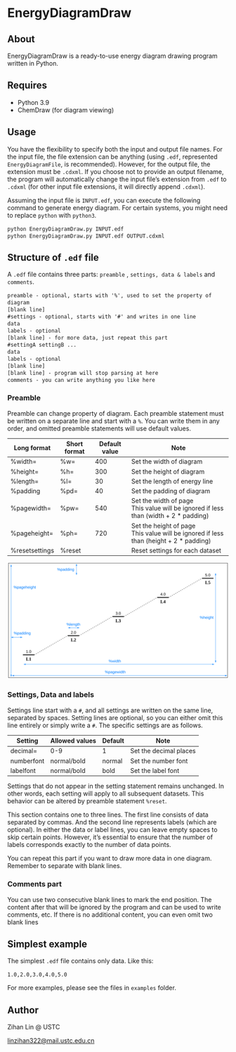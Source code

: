 # EnergyDiagramDraw

## About

EnergyDiagramDraw is a ready-to-use energy diagram drawing program written in Python.

## Requires

- Python 3.9
- ChemDraw (for diagram viewing)

## Usage

You have the flexibility to specify both the input and output file names.
For the input file, the file extension can be anything (using `.edf`, represented `EnergyDiagramFile`, is recommended).
However, for the output file, the extension must be `.cdxml`.
If you choose not to provide an output filename, the program will automatically change the input file’s extension
from `.edf` to `.cdxml` (for other input file extensions, it will directly append `.cdxml`).

Assuming the input file is `INPUT.edf`, you can execute the following command to generate energy diagram.
For certain systems, you might need to replace `python` with `python3`.

```shell
python EnergyDiagramDraw.py INPUT.edf
python EnergyDiagramDraw.py INPUT.edf OUTPUT.cdxml
```

## Structure of `.edf` file

A `.edf` file contains three parts: `preamble` , `settings, data & labels` and `comments`.

```edf
preamble - optional, starts with '%', used to set the property of diagram
[blank line]
#settings - optional, starts with '#' and writes in one line
data
labels - optional
[blank line] - for more data, just repeat this part
#settingA settingB ...
data
labels - optional
[blank line]
[blank line] - program will stop parsing at here
comments - you can write anything you like here
```

### Preamble

Preamble can change property of diagram.
Each preamble statement must be written on a separate line and start with a `%`. 
You can write them in any order, and omitted preamble statements will use default values.

| Long format    | Short format | Default value | Note                                                                                      |
|----------------|--------------|---------------|-------------------------------------------------------------------------------------------|
| %width=        | %w=          | 400           | Set the width of diagram                                                                  |
| %height=       | %h=          | 300           | Set the height of diagram                                                                 |
| %length=       | %l=          | 30            | Set the length of energy line                                                             |
| %padding       | %pd=         | 40            | Set the padding of diagram                                                                |
| %pagewidth=    | %pw=         | 540           | Set the width of page<br/>This value will be ignored if less than (width + 2 * padding)   |
| %pageheight=   | %ph=         | 720           | Set the height of page<br/>This value will be ignored if less than (height + 2 * padding) |
| %resetsettings | %reset       |               | Reset settings for each dataset                                                           |

![preamble.svg](preamble.svg)

### Settings, Data and labels

Settings line start with a `#`, and all settings are written on the same line, separated by spaces.
Setting lines are optional, so you can either omit this line entirely or simply write a `#`.
The specific settings are as follows.

| Setting    | Allowed values | Default | Note                   |
|------------|----------------|---------|------------------------|
| decimal=   | 0-9            | 1       | Set the decimal places |
| numberfont | normal/bold    | normal  | Set the number font    |
| labelfont  | normal/bold    | bold    | Set the label font     |

Settings that do not appear in the setting statement remains unchanged.
In other words, each setting will apply to all subsequent datasets.
This behavior can be altered by preamble statement `%reset`.

This section contains one to three lines.
The first line consists of data separated by commas.
And the second line represents labels (which are optional).
In either the data or label lines, you can leave empty spaces to skip certain points.
However, it’s essential to ensure that the number of labels corresponds exactly to the number of data points.

You can repeat this part if you want to draw more data in one diagram.
Remember to separate with blank lines.

### Comments part

You can use two consecutive blank lines to mark the end position.
The content after that will be ignored by the program and can be used to write comments, etc.
If there is no additional content, you can even omit two blank lines

## Simplest example

The simplest `.edf` file contains only data. Like this:

```edf
1.0,2.0,3.0,4.0,5.0
```

For more examples, please see the files in `examples` folder.

## Author

Zihan Lin @ USTC

linzihan322@mail.ustc.edu.cn